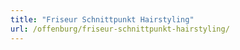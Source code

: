 ```yaml
---
title: "Friseur Schnittpunkt Hairstyling"
url: /offenburg/friseur-schnittpunkt-hairstyling/
---
```

